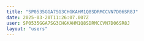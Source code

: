 ```yaml
---
title: "SP0535GGA7SG3CHGKAHM1Q8SDRMCCVN7D06SR8J"
date: 2025-03-20T11:26:07.007Z
user: SP0535GGA7SG3CHGKAHM1Q8SDRMCCVN7D06SR8J
layout: "users"
---
```

    